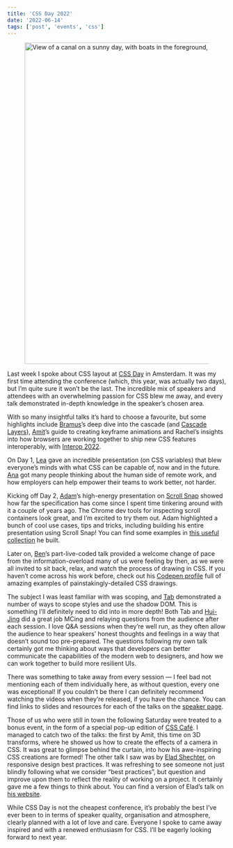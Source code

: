 ```yaml
---
title: 'CSS Day 2022'
date: '2022-06-14'
tags: ['post', 'events', 'css']
---
```


<figure>
  <img srcset="/css-day-2022_1200.webp 1200w, /css-day-2022_900.webp 900w" sizes="(min-width: 1200px) 1200px, 90vw" src="/css-day-2022_1200.webp" width="1200" height="738" alt="View of a canal on a sunny day, with boats in the foreground, and buildings and trees stretching along the far bank">
</figure>

Last week I spoke about CSS layout at [CSS Day](https://cssday.nl/2022) in Amsterdam. It was my first time attending the conference (which, this year, was actually two days), but I’m quite sure it won’t be the last. The incredible mix of speakers and attendees with an overwhelming passion for CSS blew me away, and every talk demonstrated in-depth knowledge in the speaker’s chosen area.

With so many insightful talks it’s hard to choose a favourite, but some highlights include [Bramus](https://twitter.com/bramus)’s deep dive into the cascade (and [Cascade Layers](https://developer.chrome.com/blog/cascade-layers/)), [Amit](https://twitter.com/amit_sheen)’s guide to creating keyframe animations and Rachel’s insights into how browsers are working together to ship new CSS features interoperably, with [Interop 2022](https://web.dev/interop-2022/).

On Day 1, [Lea](https://twitter.com/LeaVerou) gave an incredible presentation (on CSS variables) that blew everyone’s minds with what CSS can be capable of, now and in the future. [Ana](https://twitter.com/theanaferreira) got many people thinking about the human side of remote work, and how employers can help empower their teams to work better, not harder.

Kicking off Day 2, [Adam](https://twitter.com/argyleink)’s high-energy presentation on [Scroll Snap](https://web.dev/css-scroll-snap/) showed how far the specification has come since I spent time tinkering around with it a couple of years ago. The Chrome dev tools for inspecting scroll containers look great, and I’m excited to try them out. Adam highlighted a bunch of cool use cases, tips and tricks, including building his entire presentation using Scroll Snap! You can find some examples in [this useful collection](https://snap-gallery.netlify.app) he built.

Later on, [Ben](https://twitter.com/ivorjetski)’s part-live-coded talk provided a welcome change of pace from the information-overload many of us were feeling by then, as we were all invited to sit back, relax, and watch the process of drawing in CSS. If you haven’t come across his work before, check out his [Codepen profile](https://codepen.io/ivorjetski) full of amazing examples of painstakingly-detailed CSS drawings.

The subject I was least familiar with was scoping, and [Tab](https://twitter.com/tabatkins) demonstrated a number of ways to scope styles and use the shadow DOM. This is something I’ll definitely need to did into in more depth! Both Tab and [Hui-Jing](https://twitter.com/hj_chen) did a great job MCing and relaying questions from the audience after each session. I love Q&A sessions when they’re well run, as they often allow the audience to hear speakers’ honest thoughts and feelings in a way that doesn’t sound too pre-prepared. The questions following my own talk certainly got me thinking about ways that developers can better communicate the capabilities of the modern web to designers, and how we can work together to build more resilient UIs.

There was something to take away from every session — I feel bad not mentioning each of them individually here, as without question, every one was exceptional! If you couldn’t be there I can definitely recommend watching the videos when they’re released, if you have the chance. You can find links to slides and resources for each of the talks on the [speaker page](https://cssday.nl/2022/speakers).

Those of us who were still in town the following Saturday were treated to a bonus event, in the form of a special pop-up edition of [CSS Café](https://www.meetup.com/CSS-Cafe/). I managed to catch two of the talks: the first by Amit, this time on 3D transforms, where he showed us how to create the effects of a camera in CSS. It was great to glimpse behind the curtain, into how his awe-inspiring CSS creations are formed! The other talk I saw was by [Elad Shechter](https://twitter.com/eladsc), on responsive design best practices. It was refreshing to see someone not just blindly following what we consider “best practices”, but question and improve upon them to reflect the reality of working on a project. It certainly gave me a few things to think about. You can find a version of Elad’s talk on [his website](https://eladsc.dev/2019/08/03/responsive-design-best-practices-english/).

While CSS Day is not the cheapest conference, it’s probably the best I’ve ever been to in terms of speaker quality, organisation and atmosphere, clearly planned with a lot of love and care. Everyone I spoke to came away inspired and with a renewed enthusiasm for CSS. I’ll be eagerly looking forward to next year.
